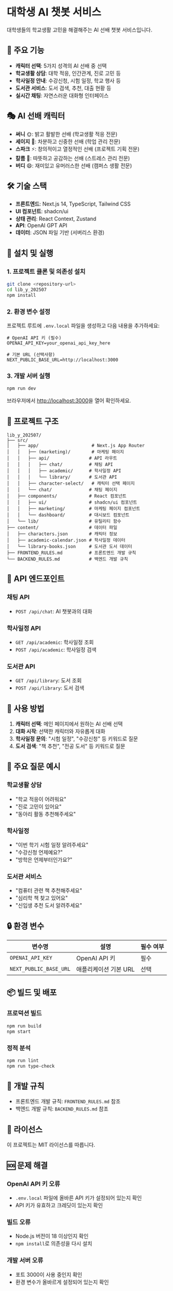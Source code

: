 # 대학생 AI 챗봇 서비스

대학생들의 학교생활 고민을 해결해주는 AI 선배 챗봇 서비스입니다. 

## 🌟 주요 기능

- **캐릭터 선택**: 5가지 성격의 AI 선배 중 선택
- **학교생활 상담**: 대학 적응, 인간관계, 진로 고민 등
- **학사일정 안내**: 수강신청, 시험 일정, 학교 행사 등
- **도서관 서비스**: 도서 검색, 추천, 대출 현황 등
- **실시간 채팅**: 자연스러운 대화형 인터페이스

## 🎭 AI 선배 캐릭터

- **써니** 🌞: 밝고 활발한 선배 (학교생활 적응 전문)
- **세이지** 🧠: 차분하고 신중한 선배 (학업 관리 전문)
- **스파크** ⚡: 창의적이고 열정적인 선배 (프로젝트 기획 전문)
- **칼름** 💚: 따뜻하고 공감하는 선배 (스트레스 관리 전문)
- **버디** 😄: 재미있고 유머러스한 선배 (캠퍼스 생활 전문)

## 🛠️ 기술 스택

- **프론트엔드**: Next.js 14, TypeScript, Tailwind CSS
- **UI 컴포넌트**: shadcn/ui
- **상태 관리**: React Context, Zustand
- **API**: OpenAI GPT API
- **데이터**: JSON 파일 기반 (서버리스 환경)

## 🚀 설치 및 실행

### 1. 프로젝트 클론 및 의존성 설치

```bash
git clone <repository-url>
cd lib_y_202507
npm install
```

### 2. 환경 변수 설정

프로젝트 루트에 `.env.local` 파일을 생성하고 다음 내용을 추가하세요:

```env
# OpenAI API 키 (필수)
OPENAI_API_KEY=your_openai_api_key_here

# 기본 URL (선택사항)
NEXT_PUBLIC_BASE_URL=http://localhost:3000
```

### 3. 개발 서버 실행

```bash
npm run dev
```

브라우저에서 [http://localhost:3000](http://localhost:3000)을 열어 확인하세요.

## 📁 프로젝트 구조

```
lib_y_202507/
├── src/
│   ├── app/                    # Next.js App Router
│   │   ├── (marketing)/        # 마케팅 페이지
│   │   ├── api/               # API 라우트
│   │   │   ├── chat/          # 채팅 API
│   │   │   ├── academic/      # 학사일정 API
│   │   │   └── library/       # 도서관 API
│   │   ├── character-select/   # 캐릭터 선택 페이지
│   │   └── chat/              # 채팅 페이지
│   ├── components/            # React 컴포넌트
│   │   ├── ui/                # shadcn/ui 컴포넌트
│   │   ├── marketing/         # 마케팅 페이지 컴포넌트
│   │   └── dashboard/         # 대시보드 컴포넌트
│   └── lib/                   # 유틸리티 함수
├── content/                   # 데이터 파일
│   ├── characters.json        # 캐릭터 정보
│   ├── academic-calendar.json # 학사일정 데이터
│   └── library-books.json     # 도서관 도서 데이터
├── FRONTEND_RULES.md          # 프론트엔드 개발 규칙
└── BACKEND_RULES.md           # 백엔드 개발 규칙
```

## 🔧 API 엔드포인트

### 채팅 API
- `POST /api/chat`: AI 챗봇과의 대화

### 학사일정 API
- `GET /api/academic`: 학사일정 조회
- `POST /api/academic`: 학사일정 검색

### 도서관 API
- `GET /api/library`: 도서 조회
- `POST /api/library`: 도서 검색

## 📝 사용 방법

1. **캐릭터 선택**: 메인 페이지에서 원하는 AI 선배 선택
2. **대화 시작**: 선택한 캐릭터와 자유롭게 대화
3. **학사일정 문의**: "시험 일정", "수강신청" 등 키워드로 질문
4. **도서 검색**: "책 추천", "전공 도서" 등 키워드로 질문

## 🎯 주요 질문 예시

### 학교생활 상담
- "학교 적응이 어려워요"
- "진로 고민이 있어요"
- "동아리 활동 추천해주세요"

### 학사일정
- "이번 학기 시험 일정 알려주세요"
- "수강신청 언제예요?"
- "방학은 언제부터인가요?"

### 도서관 서비스
- "컴퓨터 관련 책 추천해주세요"
- "심리학 책 찾고 있어요"
- "신입생 추천 도서 알려주세요"

## 🔒 환경 변수

| 변수명 | 설명 | 필수 여부 |
|--------|------|-----------|
| `OPENAI_API_KEY` | OpenAI API 키 | 필수 |
| `NEXT_PUBLIC_BASE_URL` | 애플리케이션 기본 URL | 선택 |

## 📦 빌드 및 배포

### 프로덕션 빌드

```bash
npm run build
npm start
```

### 정적 분석

```bash
npm run lint
npm run type-check
```

## 🤝 개발 규칙

- 프론트엔드 개발 규칙: `FRONTEND_RULES.md` 참조
- 백엔드 개발 규칙: `BACKEND_RULES.md` 참조

## 📄 라이선스

이 프로젝트는 MIT 라이선스를 따릅니다.

## 🆘 문제 해결

### OpenAI API 키 오류
- `.env.local` 파일에 올바른 API 키가 설정되어 있는지 확인
- API 키가 유효하고 크레딧이 있는지 확인

### 빌드 오류
- Node.js 버전이 18 이상인지 확인
- `npm install`로 의존성을 다시 설치

### 개발 서버 오류
- 포트 3000이 사용 중인지 확인
- 환경 변수가 올바르게 설정되어 있는지 확인
